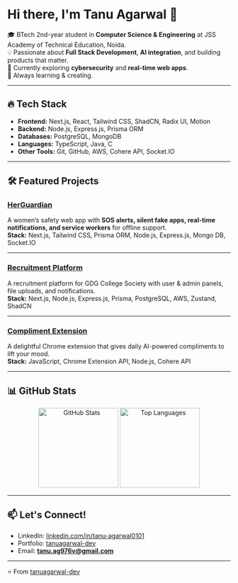 # Hi there, I'm Tanu Agarwal 👋

🎓 BTech 2nd-year student in **Computer Science & Engineering** at JSS Academy of Technical Education, Noida.  
💡 Passionate about **Full Stack Development**, **AI integration**, and building products that matter.  
🌱 Currently exploring **cybersecurity** and **real-time web apps**.  
🚀 Always learning & creating.

---

## 🔥 Tech Stack
- **Frontend:** Next.js, React, Tailwind CSS, ShadCN, Radix UI, Motion
- **Backend:** Node.js, Express.js, Prisma ORM
- **Databases:** PostgreSQL, MongoDB
- **Languages:** TypeScript, Java, C
- **Other Tools:** Git, GitHub, AWS, Cohere API, Socket.IO

---

## 🛠️ Featured Projects

### [HerGuardian](https://github.com/tanuagarwal-dev/herguardian)
A women’s safety web app with **SOS alerts, silent fake apps, real-time notifications, and service workers** for offline support.  
**Stack:** Next.js, Tailwind CSS, Prisma ORM, Node.js, Express.js, Mongo DB, Socket.IO

---

### [Recruitment Platform](https://github.com/RamitVishwakarma/RecruitmentPlatformV2)
A recruitment platform for GDG College Society with user & admin panels, file uploads, and notifications.  
**Stack:** Next.js, Node.js, Express.js, Prisma, PostgreSQL, AWS, Zustand, ShadCN

---

### [Compliment Extension](https://github.com/tanuagarwal-dev/compliment-extension)
A delightful Chrome extension that gives daily AI-powered compliments to lift your mood.  
**Stack:** JavaScript, Chrome Extension API, Node.js, Cohere API

---

## 📊 GitHub Stats

<p align="center">
  <img src="https://github-readme-stats.vercel.app/api?username=tanu-agarwal0101&show_icons=true&theme=radical" alt="GitHub Stats" height="180"/>
  <img src="https://github-readme-stats.vercel.app/api/top-langs/?username=tanu-agarwal0101&layout=compact&theme=radical" alt="Top Languages" height="180"/>
</p>

---

## 📫 Let's Connect!
- LinkedIn: [linkedin.com/in/tanu-agarwal0101](https://www.linkedin.com/in/tanu-agarwal0101)  
- Portfolio: [tanuagarwal-dev](https://tanuagarwal-portfolio.vercel.app/) 
- Email: **tanu.ag976v@gmail.com**

---
⭐️ From [tanuagarwal-dev](https://github.com/tanuagarwal-dev)
